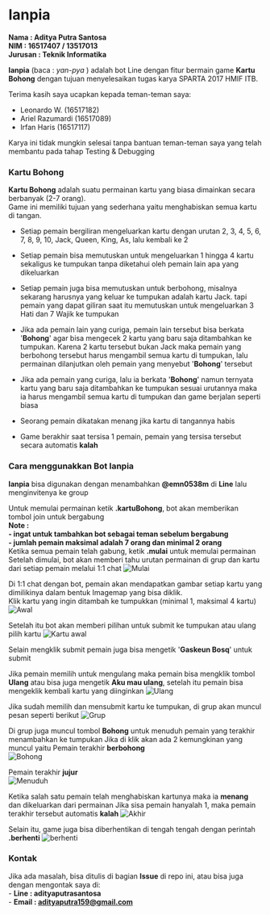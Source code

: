 # Ianpia

**Nama    : Aditya Putra Santosa**<br />
**NIM     : 16517407 / 13517013**<br />
**Jurusan : Teknik Informatika**<br />

**Ianpia** (baca : *yan-pya* ) adalah bot Line dengan fitur bermain game **Kartu Bohong**
dengan tujuan menyelesaikan tugas karya SPARTA 2017 HMIF ITB.

Terima kasih saya ucapkan kepada teman-teman saya:<br />
- Leonardo W. (16517182)<br />
- Ariel Razumardi (16517089)<br />
- Irfan Haris (16517117)<br />

Karya ini tidak mungkin selesai tanpa bantuan teman-teman saya yang telah membantu pada tahap Testing & Debugging<br />

### Kartu Bohong

**Kartu Bohong** adalah suatu permainan kartu yang biasa dimainkan secara berbanyak (2-7 orang).<br />
Game ini memiliki tujuan yang sederhana yaitu menghabiskan semua kartu di tangan.

- Setiap pemain bergiliran mengeluarkan kartu dengan urutan 2, 3, 4, 5, 6, 7, 8, 9, 10, Jack, Queen, King, As, lalu kembali ke 2

- Setiap pemain bisa memutuskan untuk mengeluarkan 1 hingga 4 kartu sekaligus ke tumpukan tanpa diketahui oleh pemain lain apa yang dikeluarkan

- Setiap pemain juga bisa memutuskan untuk berbohong, misalnya sekarang harusnya yang keluar ke tumpukan adalah kartu Jack.
tapi pemain yang dapat giliran saat itu memutuskan untuk mengeluarkan 3 Hati dan 7 Wajik ke tumpukan
- Jika ada pemain lain yang curiga, pemain lain tersebut bisa berkata '**Bohong**' agar bisa mengecek 2 kartu yang baru saja ditambahkan ke tumpukan.
Karena 2 kartu tersebut bukan Jack maka pemain yang berbohong tersebut harus mengambil semua kartu di tumpukan, lalu permainan dilanjutkan oleh pemain yang menyebut '**Bohong**' tersebut

- Jika ada pemain yang curiga, lalu ia berkata '**Bohong**' namun ternyata kartu yang baru saja ditambahkan ke tumpukan sesuai urutannya maka ia harus mengambil semua kartu di tumpukan dan game berjalan seperti biasa

- Seorang pemain dikatakan menang jika kartu di tangannya habis

- Game berakhir saat tersisa 1 pemain, pemain yang tersisa tersebut secara automatis **kalah**

### Cara menggunakkan Bot Ianpia

**Ianpia** bisa digunakan dengan menambahkan **@emn0538m** di **Line** lalu menginvitenya ke group 

Untuk memulai permainan ketik **.kartuBohong**, bot akan memberikan tombol join untuk bergabung <br />
    **Note : <br />
            - ingat untuk tambahkan bot sebagai teman sebelum bergabung<br />
             - jumlah pemain maksimal adalah 7 orang dan minimal 2 orang** <br />
Ketika semua pemain telah gabung, ketik **.mulai** untuk memulai permainan <br />
Setelah dimulai, bot akan memberi tahu urutan permainan di grup dan kartu dari setiap pemain melalui 1:1 chat 
![Mulai](doc/mulai.jpg)

Di 1:1 chat dengan bot, pemain akan mendapatkan gambar setiap kartu yang dimilikinya dalam bentuk Imagemap yang bisa diklik. <br />
Klik kartu yang ingin ditambah ke tumpukkan (minimal 1, maksimal 4 kartu)
![Awal](doc/awalMain.jpg)

Setelah itu bot akan memberi pilihan untuk submit ke tumpukan atau ulang pilih kartu
![Kartu awal](doc/memilihDanSubmit.jpg)

Selain mengklik submit pemain juga bisa mengetik '**Gaskeun Bosq**' untuk submit

Jika pemain memilih untuk mengulang maka pemain bisa mengklik tombol **Ulang** atau bisa juga mengetik **Aku mau ulang**, setelah itu pemain bisa mengeklik kembali kartu yang diinginkan
![Ulang](doc/ulangPilih.jpg)

Jika sudah memilih dan mensubmit kartu ke tumpukan, di grup akan muncul pesan seperti berikut 
![Grup](doc/menambahKartu.jpg)

Di grup juga muncul tombol **Bohong** untuk menuduh pemain yang terakhir menambahkan ke tumpukan 
Jika di klik akan ada 2 kemungkinan yang muncul yaitu
   Pemain terakhir **berbohong**<br />
![Bohong](doc/bohong.jpg)

   Pemain terakhir **jujur**<br />
![Menuduh](doc/menuduh.jpg)

Ketika salah satu pemain telah menghabiskan kartunya maka ia **menang** dan dikeluarkan dari permainan 
Jika sisa pemain hanyalah 1, maka pemain terakhir tersebut automatis **kalah**
![Akhir](doc/akhir.jpg)

Selain itu, game juga bisa diberhentikan di tengah tengah dengan perintah **.berhenti**
![berhenti](doc/berhenti.jpg)

### Kontak
Jika ada masalah, bisa ditulis di bagian **Issue** di repo ini, atau bisa juga dengan mengontak saya di:<br />
    - **Line : adityaputrasantosa** <br />
    - **Email : adityaputra159@gmail.com**<br />

